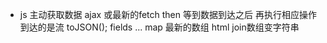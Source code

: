 - js 主动获取数据 ajax 或最新的fetch
    then 等到数据到达之后 再执行相应操作
    到达的是流
    toJSON();
    fields ...
    map 最新的数组 html
    join数组变字符串